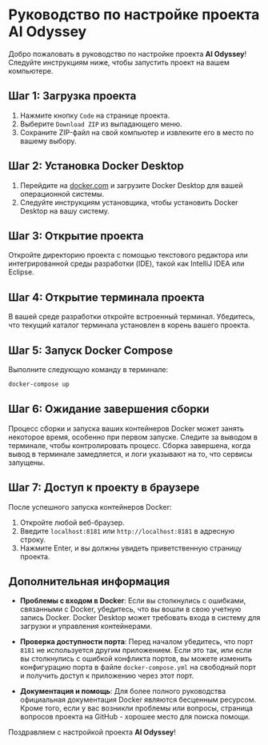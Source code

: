 # Руководство по настройке проекта AI Odyssey

Добро пожаловать в руководство по настройке проекта **AI Odyssey**! Следуйте инструкциям ниже, чтобы запустить проект на вашем компьютере.

## Шаг 1: Загрузка проекта

1. Нажмите кнопку `Code` на странице проекта.
2. Выберите `Download ZIP` из выпадающего меню.
3. Сохраните ZIP-файл на свой компьютер и извлеките его в место по вашему выбору.

## Шаг 2: Установка Docker Desktop

1. Перейдите на [docker.com](https://www.docker.com/products/docker-desktop) и загрузите Docker Desktop для вашей операционной системы.
2. Следуйте инструкциям установщика, чтобы установить Docker Desktop на вашу систему.

## Шаг 3: Открытие проекта

Откройте директорию проекта с помощью текстового редактора или интегрированной среды разработки (IDE), такой как IntelliJ IDEA или Eclipse.

## Шаг 4: Открытие терминала проекта

В вашей среде разработки откройте встроенный терминал. Убедитесь, что текущий каталог терминала установлен в корень вашего проекта.

## Шаг 5: Запуск Docker Compose

Выполните следующую команду в терминале:

```bash
docker-compose up
```

## Шаг 6: Ожидание завершения сборки

Процесс сборки и запуска ваших контейнеров Docker может занять некоторое время, особенно при первом запуске. Следите за выводом в терминале, чтобы контролировать процесс. Сборка завершена, когда вывод в терминале замедляется, и логи указывают на то, что сервисы запущены.

## Шаг 7: Доступ к проекту в браузере

После успешного запуска контейнеров Docker:

1. Откройте любой веб-браузер.
2. Введите `localhost:8181` или `http://localhost:8181` в адресную строку.
3. Нажмите Enter, и вы должны увидеть приветственную страницу проекта.

## Дополнительная информация

- **Проблемы с входом в Docker**: Если вы столкнулись с ошибками, связанными с Docker, убедитесь, что вы вошли в свою учетную запись Docker. Docker Desktop может требовать входа в систему для загрузки и управления контейнерами.

- **Проверка доступности порта**: Перед началом убедитесь, что порт `8181` не используется другим приложением. Если это так, или если вы столкнулись с ошибкой конфликта портов, вы можете изменить конфигурацию порта в файле `docker-compose.yml` на свободный порт и получить доступ к приложению через этот порт.

- **Документация и помощь**: Для более полного руководства официальная документация Docker являются бесценным ресурсом. Кроме того, если у вас возникли проблемы или вопросы, страница вопросов проекта на GitHub - хорошее место для поиска помощи.

Поздравляем с настройкой проекта **AI Odyssey**!
